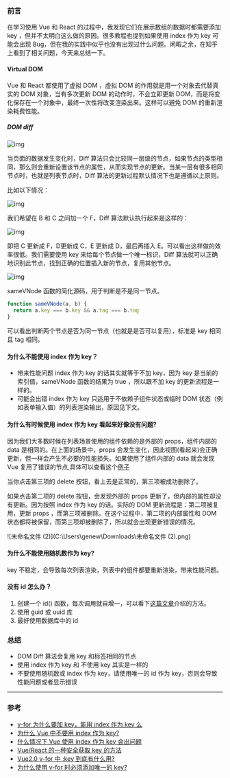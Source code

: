 

### 前言

在学习使用 Vue 和 React 的过程中，我发现它们在展示数组的数据时都需要添加 key ，但并不太明白这么做的原因。很多教程也提到如果使用 index 作为 key 可能会出现 Bug，但在我的实践中似乎也没有出现过什么问题。闲暇之余，在知乎上看到了相关问题，今天来总结一下。

#### Virtual DOM

Vue 和 React 都使用了虚拟 DOM ，虚拟 DOM 的作用就是用一个对象去代替真实的 DOM 对象，当有多次更新 DOM 的动作时，不会立即更新 DOM，而是将变化保存在一个对象中，最终一次性将改变渲染出来。这样可以避免 DOM 的重新渲染耗费性能。

#####  DOM diff

![img](https://pic1.zhimg.com/80/v2-73120ff4c30dd81a128cd422e325786a_720w.jpg?source=1940ef5c)



当页面的数据发生变化时，Diff 算法只会比较同一层级的节点，如果节点的类型相同，那么则会重新设置该节点的属性，从而实现节点的更新。当某一层有很多相同节点时，也就是列表节点时，Diff 算法的更新过程默认情况下也是遵循以上原则。

比如以下情况：

![img](https://pic1.zhimg.com/80/v2-6e88cc53a7e427f0ae8340cf930ac30d_720w.jpg?source=1940ef5c)

我们希望在 B 和 C 之间加一个 F，Diff 算法默认执行起来是这样的：

![img](https://pic1.zhimg.com/80/v2-bf76311258f100b789226ccbb2600071_720w.jpg?source=1940ef5c)

即把 C 更新成 F，D更新成 C，E 更新成 D，最后再插入 E。可以看出这样做的效率很低。我们需要使用 key 来给每个节点做一个唯一标识，Diff 算法就可以正确地识别此节点，找到正确的位置插入新的节点，复用其他节点。

![img](https://pic1.zhimg.com/80/v2-bb1147af7c458f0b09d6a3c2f74b0100_720w.jpg?source=1940ef5c)

sameVNode 函数的简化源码，用于判断是不是同一节点。

```javascript
function sameVNode(a, b) {
  return a.key === b.key && a.tag === b.tag
}
```

可以看出判断两个节点是否为同一节点（也就是是否可以复用），标准是 key 相同且 tag 相同。

#### 为什么不能使用 index 作为 key？

- 带来性能问题
  index 作为 key 的话其实就等于不加 key，因为 key 是当前的索引值，sameVNode 函数的结果为 true ，所以跟不加 key 的更新流程是一样的。
- 可能会出错
  index 作为 key 只适用于不依赖子组件状态或临时 DOM 状态（例如表单输入值）的列表渲染输出，原因见下文。

#### 为什么有时候使用 index 作为 key 看起来好像没有问题?

因为我们大多数时候在列表场景使用的组件依赖的是外部的 props，组件内部的 data 是相同的。在上面的场景中，props 会发生变化，因此视图(看起来)会正确更新，但一样会产生不必要的性能损失。如果使用了组件内部的 data 就会发现 Vue 复用了错误的节点,具体可以查看这个[例子](https://codesandbox.io/s/vue-template-forked-lcgj3?file=/src/App.vue)

当你点击第三项的 delete 按钮，看上去是正常的，第三项被成功删除了。

如果点击第二项的 delete 按钮，会发现外部的 props 更新了，但内部的属性却没有更新。因为按照 index 作为 key 的话。实际的 DOM 更新流程是：第二项被复用，更新 props ，而第三项被删除。在这个过程中，第二项的内部属性和 DOM 状态都将被保留，而第三项却被删除了，所以就会出现更新错误的情况。

![未命名文件 (2)](C:\Users\genew\Downloads\未命名文件 (2).png)

#### 为什么不能使用随机数作为 key?

key 不稳定，会导致每次列表渲染，列表中的组件都要重新渲染，带来性能问题。

####  没有 id 怎么办？

1. 创建一个 id() 函数，每次调用就自增一，可以看下[这篇文章](https://juejin.cn/post/6844903823757180941)介绍的方法。
2. 使用 guid 或 uuid 库
3. 最好使用数据库中的 id

### 总结

- DOM Diff 算法会复用 key 和标签相同的节点
- 使用 index 作为 key 和 不使用 key 其实是一样的
- 不要使用随机数或 index 作为 key，请使用唯一的 id 作为 key，否则会导致性能问题或者显示错误

---

### 参考

- [v-for 为什么要加 key，能用 index 作为 key 么](https://www.cnblogs.com/youhong/p/11327062.html)
- [为什么 Vue 中不要用 index 作为 key?](https://juejin.im/post/6844904113587634184#heading-12)
- [什么情况下 Vue 使用 index 作为 key 会出问题](https://juejin.im/post/6844904163772629005)
- [Vue/React 的一种安全获取 key 的方法](https://juejin.im/post/6844903823757180941)
- [Vue2.0 v-for 中 :key 到底有什么用?](https://www.zhihu.com/question/61064119/answer/766607894)
- [为什么使用 v-for 时必须添加唯一的 key?](https://segmentfault.com/a/1190000013810844)
